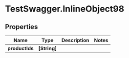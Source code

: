 # TestSwagger.InlineObject98

## Properties

Name | Type | Description | Notes
------------ | ------------- | ------------- | -------------
**productIds** | **[String]** |  | 


